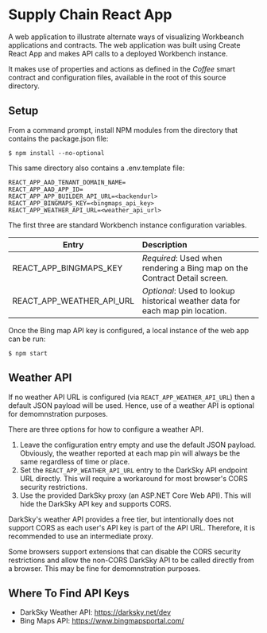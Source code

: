 # Supply Chain React App

A web application to illustrate alternate ways of visualizing Workbeanch applications and contracts. The web application was built using Create React App and makes API calls to a deployed Workbench instance.

It makes use of properties and actions as defined in the _Coffee_ smart contract and configuration files, available in the root of this source directory.

## Setup

From a command prompt, install NPM modules from the directory that contains the package.json file:

```
$ npm install --no-optional
```

This same directory also contains a .env.template file:

```
REACT_APP_AAD_TENANT_DOMAIN_NAME=
REACT_APP_AAD_APP_ID=
REACT_APP_APP_BUILDER_API_URL=<backendurl>
REACT_APP_BINGMAPS_KEY=<bingmaps_api_key>
REACT_APP_WEATHER_API_URL=<weather_api_url>
```

The first three are standard Workbench instance configuration variables.

| Entry                     | Description                                                                   |
| ------------------------- | :---------------------------------------------------------------------------- |
| REACT_APP_BINGMAPS_KEY    | _Required_: Used when rendering a Bing map on the Contract Detail screen.     |
| REACT_APP_WEATHER_API_URL | _Optional_: Used to lookup historical weather data for each map pin location. |

Once the Bing map API key is configured, a local instance of the web app can be run:

```
$ npm start
```

## Weather API

If no weather API URL is configured (via `REACT_APP_WEATHER_API_URL`) then a default JSON payload will be used. Hence, use of a weather API is optional for demomnstration purposes.

There are three options for how to configure a weather API.

1.  Leave the configuration entry empty and use the default JSON payload. Obviously, the weather reported at each map pin will always be the same regardless of time or place.
1.  Set the `REACT_APP_WEATHER_API_URL` entry to the DarkSky API endpoint URL directly. This will require a workaround for most browser's CORS security restrictions.
1.  Use the provided DarkSky proxy (an ASP.NET Core Web API). This will hide the DarkSky API key and supports CORS.

DarkSky's weather API provides a free tier, but intentionally does not support CORS as each user's API key is part of the API URL. Therefore, it is recommended to use an intermediate proxy.

Some browsers support extensions that can disable the CORS security restrictions and allow the non-CORS DarkSky API to be called directly from a browser. This may be fine for demomnstration purposes.

## Where To Find API Keys

- DarkSky Weather API: https://darksky.net/dev
- Bing Maps API: https://www.bingmapsportal.com/
